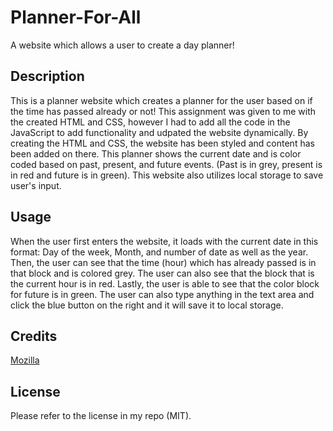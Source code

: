 # Planner-For-All

A website which allows a user to create a day planner!

## Description

This is a planner website which creates a planner for the user based on if the time has passed already or not! This assignment was given to me with the created HTML and CSS, however I had to add all the code in the JavaScript to add functionality and udpated the website dynamically. By creating the HTML and CSS, the website has been styled and content has been added on there. This planner shows the current date and is color coded based on past, present, and future events. (Past is in grey, present is in red and future is in green). This website also utilizes local storage to save user's input.

## Usage

When the user first enters the website, it loads with the current date in this format: Day of the week, Month, and number of date as well as the year. Then, the user can see that the time (hour) which has already passed is in that block and is colored grey. The user can also see that the block that is the current hour is in red. Lastly, the user is able to see that the color block for future is in green. The user can also type anything in the text area and click the blue button on the right and it will save it to local storage. 

## Credits 

[Mozilla](https://developer.mozilla.org/en-US/)

## License

Please refer to the license in my repo (MIT).